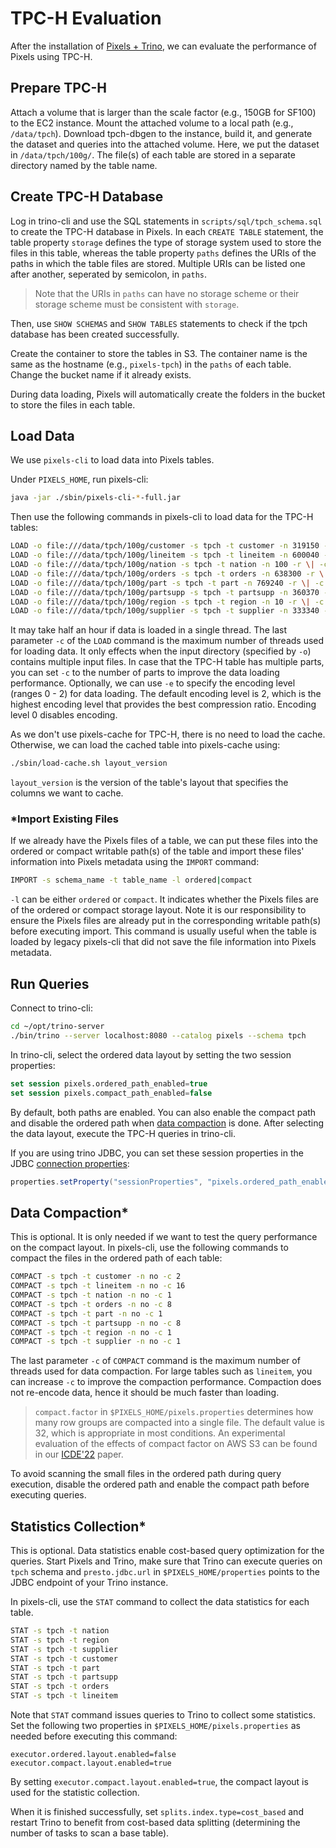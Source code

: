 # TPC-H Evaluation

After the installation of [Pixels + Trino](INSTALL.md), we can evaluate the performance of Pixels using TPC-H.

## Prepare TPC-H

Attach a volume that is larger than the scale factor (e.g., 150GB for SF100) to the EC2 instance.
Mount the attached volume to a local path (e.g., `/data/tpch`).
Download tpch-dbgen to the instance, build it, and generate the dataset and queries into the attached volume.
Here, we put the dataset in `/data/tpch/100g/`.
The file(s) of each table are stored in a separate directory named by the table name.

## Create TPC-H Database
Log in trino-cli and use the SQL statements in `scripts/sql/tpch_schema.sql` to create the TPC-H database in Pixels.
In each `CREATE TABLE` statement, the table property `storage` defines the type of storage system used to store the
files in this table, whereas the table property `paths` defines the URIs of the paths in which the table files are stored.
Multiple URIs can be listed one after another, seperated by semicolon, in `paths`.
> Note that the URIs in `paths` can have no storage scheme or their storage scheme must be consistent with `storage`. 

Then, use `SHOW SCHEMAS` and `SHOW TABLES` statements to check if the tpch database has been
created successfully.

Create the container to store the tables in S3. The container name is the same as the hostname
(e.g., `pixels-tpch`) in the `paths` of each table.
Change the bucket name if it already exists.

During data loading, Pixels will automatically create the folders in the bucket to store the files in each table.

## Load Data

We use `pixels-cli` to load data into Pixels tables.

Under `PIXELS_HOME`, run pixels-cli:
```bash
java -jar ./sbin/pixels-cli-*-full.jar
```

Then use the following commands in pixels-cli to load data for the TPC-H tables:
```bash
LOAD -o file:///data/tpch/100g/customer -s tpch -t customer -n 319150 -r \| -c 1
LOAD -o file:///data/tpch/100g/lineitem -s tpch -t lineitem -n 600040 -r \| -c 1
LOAD -o file:///data/tpch/100g/nation -s tpch -t nation -n 100 -r \| -c 1
LOAD -o file:///data/tpch/100g/orders -s tpch -t orders -n 638300 -r \| -c 1
LOAD -o file:///data/tpch/100g/part -s tpch -t part -n 769240 -r \| -c 1
LOAD -o file:///data/tpch/100g/partsupp -s tpch -t partsupp -n 360370 -r \| -c 1
LOAD -o file:///data/tpch/100g/region -s tpch -t region -n 10 -r \| -c 1
LOAD -o file:///data/tpch/100g/supplier -s tpch -t supplier -n 333340 -r \| -c 1
```
It may take half an hour if data is loaded in a single thread. The last parameter `-c` of the `LOAD` command is the
maximum number of threads used for loading data. It only effects when the input directory (specified by `-o`)
contains multiple input files. In case that the TPC-H table has multiple parts, you can set
`-c` to the number of parts to improve the data loading performance.
Optionally, we can use `-e` to specify the encoding level (ranges 0 - 2) for data loading.
The default encoding level is 2, which is the highest encoding level that provides the best compression ratio.
Encoding level 0 disables encoding.

As we don't use pixels-cache for TPC-H, there is no need to load the cache.
Otherwise, we can load the cached table into pixels-cache using:
```bash
./sbin/load-cache.sh layout_version
```
`layout_version` is the version of the table's layout that specifies the columns we want to cache.

### *Import Existing Files
If we already have the Pixels files of a table, we can put these files into the ordered or compact writable
path(s) of the table and import these files' information into Pixels metadata using the `IMPORT` command:
```bash
IMPORT -s schema_name -t table_name -l ordered|compact
```
`-l` can be either `ordered` or `compact`. It indicates whether the Pixels files are of the ordered or compact storage
layout. Note it is our responsibility to ensure the Pixels files are already put in the corresponding writable path(s)
before executing import. This command is usually useful when the table is loaded by legacy pixels-cli that did not
save the file information into Pixels metadata.

## Run Queries
Connect to trino-cli:
```bash
cd ~/opt/trino-server
./bin/trino --server localhost:8080 --catalog pixels --schema tpch
```
In trino-cli, select the ordered data layout by setting the two session properties:
```sql
set session pixels.ordered_path_enabled=true
set session pixels.compact_path_enabled=false
```
By default, both paths are enabled. You can also enable the compact path and disable the ordered path when [data compaction](#data-compaction) is done.
After selecting the data layout, execute the TPC-H queries in trino-cli.

If you are using trino JDBC, you can set these session properties in the JDBC [connection properties](https://trino.io/docs/405/client/jdbc.html#connection-parameters):
```java
properties.setProperty("sessionProperties", "pixels.ordered_path_enabled:true;pixels.compact_path_enabled:false");
```

## Data Compaction*
This is optional. It is only needed if we want to test the query performance on the compact layout.
In pixels-cli, use the following commands to compact the files in the ordered path of each table:
```bash
COMPACT -s tpch -t customer -n no -c 2
COMPACT -s tpch -t lineitem -n no -c 16
COMPACT -s tpch -t nation -n no -c 1
COMPACT -s tpch -t orders -n no -c 8
COMPACT -s tpch -t part -n no -c 1
COMPACT -s tpch -t partsupp -n no -c 8
COMPACT -s tpch -t region -n no -c 1
COMPACT -s tpch -t supplier -n no -c 1
```
The last parameter `-c` of `COMPACT` command is the maximum number of threads used for data compaction.
For large tables such as `lineitem`, you can increase `-c` to improve the compaction performance.
Compaction does not re-encode data, hence it should be much faster than loading.

> `compact.factor` in `$PIXELS_HOME/pixels.properties` determines how many row groups are compacted into a single
> file. The default value is 32, which is appropriate in most conditions. An experimental evaluation of the effects
> of compact factor on AWS S3 can be found in our [ICDE'22](https://ieeexplore.ieee.org/document/9835615) paper.

To avoid scanning the small files in the ordered path during query execution, disable the ordered path and enable the compact path before executing queries.

## Statistics Collection*
This is optional. Data statistics enable cost-based query optimization for the queries.
Start Pixels and Trino, make sure that Trino can execute queries on `tpch` schema and `presto.jdbc.url`
in `$PIXELS_HOME/properties` points to the JDBC endpoint of your Trino instance.

In pixels-cli, use the `STAT` command to collect the data statistics for each table.
```bash
STAT -s tpch -t nation
STAT -s tpch -t region
STAT -s tpch -t supplier
STAT -s tpch -t customer
STAT -s tpch -t part
STAT -s tpch -t partsupp
STAT -s tpch -t orders
STAT -s tpch -t lineitem
```
Note that `STAT` command issues queries to Trino to collect some statistics. Set the following two properties in `$PIXELS_HOME/pixels.properties` as needed before executing this command:
```properties
executor.ordered.layout.enabled=false
executor.compact.layout.enabled=true
```
By setting `executor.compact.layout.enabled=true`, the compact layout is used for the statistic collection.

When it is finished successfully, set `splits.index.type=cost_based` and restart Trino to benefit from cost-based data splitting (determining the number of tasks to scan a base table).
